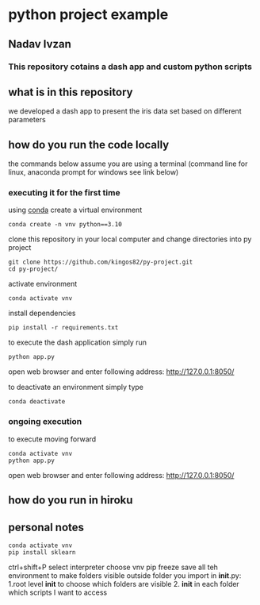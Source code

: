 # python project example
## Nadav Ivzan 
### This repository cotains a dash app and custom python scripts 


## what is in this repository

we developed a dash app to present the iris data set based on different parameters

## how do you run the code locally

the commands below assume you are using a terminal (command line for linux, anaconda prompt for windows see link below) 

### executing it for the first time

using [conda](https://docs.conda.io/en/latest/miniconda.html) create a virtual environment 

```
conda create -n vnv python==3.10 
```

clone this repository in your local computer and change directories into py project

```
git clone https://github.com/kingos82/py-project.git
cd py-project/
```

activate environment 

```
conda activate vnv
```

install dependencies 

```
pip install -r requirements.txt
```

to execute the dash application simply run 

```
python app.py
```

open web browser and enter following address: http://127.0.0.1:8050/

to deactivate an environment simply type 

```
conda deactivate
```

### ongoing execution 

to execute moving forward

```
conda activate vnv 
python app.py
```

open web browser and enter following address: http://127.0.0.1:8050/

## how do you run in hiroku

## personal notes

```
conda activate vnv
pip install sklearn
```
ctrl+shift+P select interpreter choose vnv
pip freeze save all teh environment
to make folders visible outside folder you import in __init__.py: 1.root level __init__ to choose which folders are visible 2. __init__ in each folder which scripts I want to access
